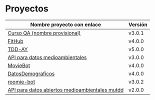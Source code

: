 # Proyectos

| Nombre proyecto con enlace                                                         | Versión |
|------------------------------------------------------------------------------------|---------|
| [Curso QA (nombre provisional)](https://github.com/testing-kakapos/curso-QA)       | v3.0.1  |
| [FitHub](https://github.com/fitplusplus/fithub)                                    | v4.0.0  |
| [TDD-AY](https://github.com/TDD-AY/TDD-Project)                                    | v5.0.0  |
| [API para datos medioambientales](https://github.com/tdd-JSP/TDD-curso)            | v3.0.0  |
| [MovieBot](https://github.com/tdd-IgnasiYManu/MovieBot)                            | v4.0.0  |
| [DatosDemograficos](https://github.com/tdd-organization-afp/DatosDemograficos)     | v4.0.0  |
| [roomie-bot](https://github.com/dipzza/roomie-bot)                                 | v3.0.2  |
| [API para datos abiertos medioambientales mutdd](https://github.com/muetsii/mutdd) | v2.0.0  |

